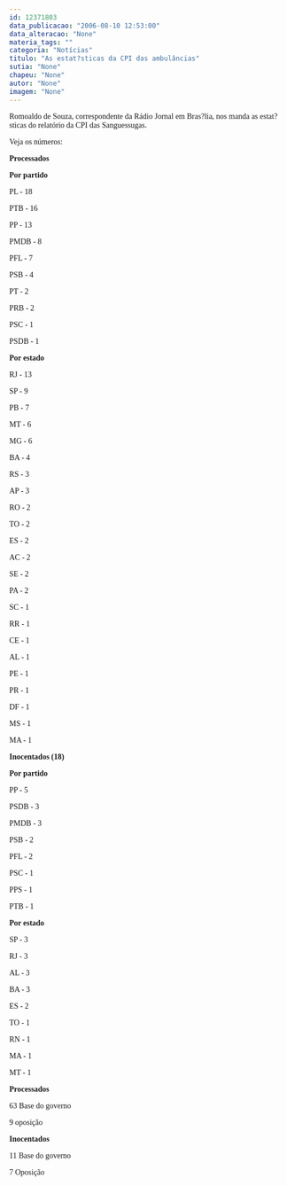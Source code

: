 ```yaml
---
id: 12371803
data_publicacao: "2006-08-10 12:53:00"
data_alteracao: "None"
materia_tags: ""
categoria: "Notícias"
titulo: "As estat?sticas da CPI das ambulâncias"
sutia: "None"
chapeu: "None"
autor: "None"
imagem: "None"
---
```

<p><P><FONT face=Verdana>Romoaldo de Souza, correspondente da Rádio Jornal em Bras?lia, nos manda as estat?sticas do relatório da CPI das Sanguessugas.</FONT></P></p>
<p><P><FONT face=Verdana>Veja os números:</FONT></P><B></p>
<p><P><FONT face=Verdana>Processados</FONT></P></p>
<p><P><FONT face=Verdana>Por partido</FONT></B><FONT face=Verdana> </FONT></P></p>
<p><P><FONT face=Verdana>PL - 18</FONT></P></p>
<p><P><FONT face=Verdana>PTB - 16</FONT></P></p>
<p><P><FONT face=Verdana>PP - 13</FONT></P></p>
<p><P><FONT face=Verdana>PMDB - 8</FONT></P></p>
<p><P><FONT face=Verdana>PFL - 7</FONT></P></p>
<p><P><FONT face=Verdana>PSB - 4</FONT></P></p>
<p><P><FONT face=Verdana>PT - 2</FONT></P></p>
<p><P><FONT face=Verdana>PRB - 2</FONT></P></p>
<p><P><FONT face=Verdana>PSC - 1</FONT></P></p>
<p><P><FONT face=Verdana>PSDB - 1</FONT></P><B></p>
<p><P><FONT face=Verdana>Por estado</FONT></B><FONT face=Verdana> </FONT></P></p>
<p><P><FONT face=Verdana>RJ - 13</FONT></P></p>
<p><P><FONT face=Verdana>SP - 9</FONT></P></p>
<p><P><FONT face=Verdana>PB - 7</FONT></P></p>
<p><P><FONT face=Verdana>MT - 6</FONT></P></p>
<p><P><FONT face=Verdana>MG - 6</FONT></P></p>
<p><P><FONT face=Verdana>BA - 4</FONT></P></p>
<p><P><FONT face=Verdana>RS - 3</FONT></P></p>
<p><P><FONT face=Verdana>AP - 3</FONT></P></p>
<p><P><FONT face=Verdana>RO - 2</FONT></P></p>
<p><P><FONT face=Verdana>TO - 2</FONT></P></p>
<p><P><FONT face=Verdana>ES - 2</FONT></P></p>
<p><P><FONT face=Verdana>AC - 2</FONT></P></p>
<p><P><FONT face=Verdana>SE - 2</FONT></P></p>
<p><P><FONT face=Verdana>PA - 2</FONT></P></p>
<p><P><FONT face=Verdana>SC - 1</FONT></P></p>
<p><P><FONT face=Verdana>RR - 1</FONT></P></p>
<p><P><FONT face=Verdana>CE - 1</FONT></P></p>
<p><P><FONT face=Verdana>AL - 1</FONT></P></p>
<p><P><FONT face=Verdana>PE - 1</FONT></P></p>
<p><P><FONT face=Verdana>PR - 1</FONT></P></p>
<p><P><FONT face=Verdana>DF - 1</FONT></P></p>
<p><P><FONT face=Verdana>MS - 1</FONT></P></p>
<p><P><FONT face=Verdana>MA - 1</FONT></P><B></p>
<p><P><FONT face=Verdana>Inocentados (18) </FONT></P></p>
<p><P><FONT face=Verdana>Por partido</FONT></P></B></p>
<p><P><FONT face=Verdana>PP - 5</FONT></P></p>
<p><P><FONT face=Verdana>PSDB - 3</FONT></P></p>
<p><P><FONT face=Verdana>PMDB - 3</FONT></P></p>
<p><P><FONT face=Verdana>PSB - 2</FONT></P></p>
<p><P><FONT face=Verdana>PFL - 2</FONT></P></p>
<p><P><FONT face=Verdana>PSC - 1</FONT></P></p>
<p><P><FONT face=Verdana>PPS - 1</FONT></P></p>
<p><P><FONT face=Verdana>PTB - 1</FONT></P><B></p>
<p><P><FONT face=Verdana>Por estado</FONT></P></B></p>
<p><P><FONT face=Verdana>SP - 3</FONT></P></p>
<p><P><FONT face=Verdana>RJ - 3</FONT></P></p>
<p><P><FONT face=Verdana>AL - 3</FONT></P></p>
<p><P><FONT face=Verdana>BA - 3</FONT></P></p>
<p><P><FONT face=Verdana>ES - 2</FONT></P></p>
<p><P><FONT face=Verdana>TO - 1</FONT></P></p>
<p><P><FONT face=Verdana>RN - 1</FONT></P></p>
<p><P><FONT face=Verdana>MA - 1</FONT></P></p>
<p><P><FONT face=Verdana>MT - 1</FONT></P><B></p>
<p><P><FONT face=Verdana>Processados </FONT></P></B></p>
<p><P><FONT face=Verdana>63 Base do governo</FONT></P></p>
<p><P><FONT face=Verdana>9 oposição</FONT></P><B></p>
<p><P><FONT face=Verdana>Inocentados</FONT></B><FONT face=Verdana> </FONT></P></p>
<p><P><FONT face=Verdana>11 Base do governo</FONT></P></p>
<p><P><FONT face=Verdana>7 Oposição</FONT></P> </p>
